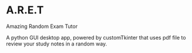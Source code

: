 # A.R.E.T
 Amazing Random Exam Tutor

A python GUI desktop app, powered by customTkinter that uses pdf file to review your study notes in a random way.
